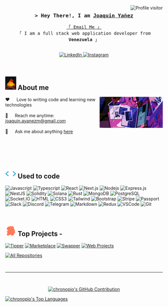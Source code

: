 <a href="https://komarev.com/ghpvc/?username=chronopio">
  <img align="right" src="https://komarev.com/ghpvc/?username=chronopio&label=Visitors&color=710044&style=flat" alt="Profile visitor" />
</a>

<!-- Intro  -->
<h3 align="center">
        <samp>&gt; Hey There!, I am
                <b><a target="_blank" href="https://www.linkedin.com/in/jyanez27">Joaquin Yañez</a></b>
        </samp>
</h3>

<p align="center"> 
  <samp>
    <a href="mailto:joaquin.ayanezm@gmail.com">「 Email Me 」</a>
    <br>
    「 I am a full stack web application developer from <b>Venezuela</b> 」
    <br>
    <br>
  </samp>
</p>

<p align="center">
 <a href="https://www.linkedin.com/in/jyanez27" target="_blank">
  <img src="https://img.shields.io/badge/LinkedIn-0077B5?style=for-the-badge&logo=linkedin&logoColor=white" alt="LinkedIn"/>
 </a>
 <a href="https://www.instagram.com/joaquinym_27" target="_blank">
  <img src="https://img.shields.io/badge/Instagram-E1306C?style=for-the-badge&logo=instagram&logoColor=white" alt="Instagram" />
 </a> 
</p>
<br />

<!-- About Section -->

## <img src="assets/img/fire.gif" width="35px"> **About me**

<p margin>
 <img align="right" width="40%" src="assets/img/busy_work.gif" alt="Coding environment gif" />
  
 ❤️ &emsp; Love to writing code and learning new technologies<br/><br/>
 📧 &emsp; Reach me anytime: joaquin.ayanezm@gmail.com<br/><br/>
 💬 &emsp; Ask me about anything [here](https://github.com/chronopio/chronopio/issues)

</p>

<br/>
<br/>
<br/>
<br/>

## <img src="assets/img/skills.gif" width="35px"> **Used to code**

![Javascript](https://img.shields.io/badge/Javascript-F0DB4F?style=for-the-badge&labelColor=black&logo=javascript&logoColor=F0DB4F)
![Typescript](https://img.shields.io/badge/Typescript-007acc?style=for-the-badge&labelColor=black&logo=typescript&logoColor=007acc)
![React](https://img.shields.io/badge/-React-61DBFB?style=for-the-badge&labelColor=black&logo=react&logoColor=61DBFB)
![Next.js](https://img.shields.io/badge/next.js-000000?style=for-the-badge&logo=nextdotjs&logoColor=white)
![Nodejs](https://img.shields.io/badge/Nodejs-3C873A?style=for-the-badge&labelColor=black&logo=node.js&logoColor=3C873A)
![Express.js](https://img.shields.io/badge/Express.js-000000?style=for-the-badge&logo=express&logoColor=white)
![NestJS](https://img.shields.io/badge/nestjs-151515?style=for-the-badge&logo=nestjs&logoColor=E0244E)
![Solidity](https://img.shields.io/badge/solidity-343434?style=for-the-badge&logo=solidity&logoColor=white)
![Solana](https://img.shields.io/badge/Solana-9945FF?style=for-the-badge&logo=solana&logoColor=white)
![Rust](https://img.shields.io/badge/rust-B0562E?style=for-the-badge&logo=rust&logoColor=white)
![MongoDB](https://img.shields.io/badge/MongoDB-4EA94B?style=for-the-badge&logo=mongodb&logoColor=white)
![PostgreSQL](https://img.shields.io/badge/postgresql-0064a5?style=for-the-badge&logo=postgresql&logoColor=white)
![Socket.IO](https://img.shields.io/badge/Socket.io-273033?style=for-the-badge&logo=Socket.io&logoColor=white)
![HTML](https://img.shields.io/badge/HTML5-E34F26?style=for-the-badge&logo=html5&logoColor=white)
![CSS3](https://img.shields.io/badge/CSS3-1572B6?style=for-the-badge&logo=css3&logoColor=white)
![Tailwind](https://img.shields.io/badge/Tailwind_CSS-092749?style=for-the-badge&logo=tailwindcss&logoColor=06B6D4&labelColor=000000)
![Bootstrap](https://img.shields.io/badge/Bootstrap-563D7C?style=for-the-badge&logo=bootstrap&logoColor=white)
![Stripe](https://img.shields.io/badge/stripe-635BFF?style=for-the-badge&logo=stripe&logoColor=white)
![Passport](https://img.shields.io/badge/passport-36DF78?style=for-the-badge&logo=passport&logoColor=white)
![Slack](https://img.shields.io/badge/slack-E01E5A?style=for-the-badge&logo=slack&logoColor=white)
![Discord](https://img.shields.io/badge/discord-7289da?style=for-the-badge&logo=discord&logoColor=white)
![Telegram](https://img.shields.io/badge/Telegram-24A1DE?style=for-the-badge&logo=telegram&logoColor=white)
![Markdown](https://img.shields.io/badge/Markdown-000000?style=for-the-badge&logo=markdown&logoColor=white)
![Redux](https://img.shields.io/badge/Redux-593D88?style=for-the-badge&logo=redux&logoColor=white)
![VSCode](https://img.shields.io/badge/Visual_Studio-0078d7?style=for-the-badge&logo=visual%20studio&logoColor=white)
![Git](https://img.shields.io/badge/Git-F05032?style=for-the-badge&logo=git&logoColor=white)

<br/>

## <img src="assets/img/top_projects.gif" width="35px"> **Top Projects -**

[![Tipper](https://github-readme-stats.vercel.app/api/pin/?username=chronopio&repo=tipper&border_color=710044&bg_color=0D1117&title_color=C9D1D9&text_color=8B949E&icon_color=710044)](https://github.com/chronopio/tipper)
[![Marketplace](https://github-readme-stats.vercel.app/api/pin/?username=chronopio&repo=NFT-Marketplace&border_color=710044&bg_color=0D1117&title_color=C9D1D9&text_color=8B949E&icon_color=710044)](https://github.com/chronopio/NFT-Marketplace)
[![Swapper](https://github-readme-stats.vercel.app/api/pin/?username=chronopio&repo=Swapper&border_color=710044&bg_color=0D1117&title_color=C9D1D9&text_color=8B949E&icon_color=710044)](https://github.com/chronopio/Swapper)
[![Web Projects](https://github-readme-stats.vercel.app/api/pin/?username=chronopio&repo=Glassmorphism&border_color=710044&bg_color=0D1117&title_color=C9D1D9&text_color=8B949E&icon_color=710044)](https://github.com/chronopio/Glassmorphism)

<p align="left">
  <a href="https://github.com/chronopio?tab=repositories" target="_blank"><img alt="All Repositories" title="All Repositories" src="https://img.shields.io/badge/-All%20Repos-710044?style=for-the-badge&logo=github&logoColor=white"/></a>
</p>

<br/>
<hr/>
<br/>

<p align="center">
  <a href="https://github.com/chronopio">
    <img src="https://github-profile-summary-cards.vercel.app/api/cards/profile-details?username=chronopio&theme=moonlight" alt="chronopio's GitHub Contribution"/>
  </a>
</p>

<a> 
    <a href="https://github.com/chronopio"><img alt="chronopio's Top Languages" src="https://denvercoder1-github-readme-stats.vercel.app/api/top-langs/?username=chronopio&langs_count=8&layout=compact&theme=react&border_color=282A36&bg_color=282A36&title_color=FE6D96&icon_color=F8D866" height="192px" width="100%"/></a>
  <br/>
</a>
